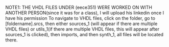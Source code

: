 NOTE1: THE VHDL FILES UNDER (eece351) WERE WORKED ON WITH ANOTHER PERSON(since it was for a class), I will upload his linkedin once I have his permission
To navigate to VHDL files, click on the folder, go to [foldername].srcs, then either sources_1 (will appear if there are multiple VHDL files) or utils_1(if there are multiple VHDL files, this will appear after sources_1 is clicked), then imports, and then synth_1, all files will be located there. 
